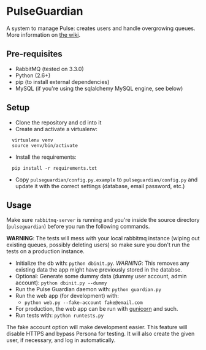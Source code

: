 # PulseGuardian

A system to manage Pulse: creates users and handle overgrowing queues. More
information on [the wiki][].

## Pre-requisites

* RabbitMQ (tested on 3.3.0)
* Python (2.6+)
* pip (to install external dependencies)
* MySQL (if you're using the sqlalchemy MySQL engine, see below)

## Setup

* Clone the repository and cd into it
* Create and activate a virtualenv:
```
  virtualenv venv
  source venv/bin/activate
```
* Install the requirements:
```
  pip install -r requirements.txt
```
* Copy `pulseguardian/config.py.example` to `pulseguardian/config.py` and
  update it with the correct settings (database, email password, etc.)

## Usage

Make sure `rabbitmq-server` is running and you're inside the source directory
(`pulseguardian`) before you run the following commands.

**WARNING**: The tests will mess with your local rabbitmq instance (wiping out
existing queues, possibly deleting users) so make sure you don't run the tests
on a production instance.

* Initialize the db with: `python dbinit.py`. *WARNING*: This removes any
  existing data the app might have previously stored in the databse.
* Optional: Generate some dummy data (dummy user account, admin account):
  `python dbinit.py --dummy`
* Run the Pulse Guardian daemon with: `python guardian.py`
* Run the web app (for development) with:
    * `python web.py --fake-account fake@email.com`
* For production, the web app can be run with [gunicorn][] and such.
* Run tests with: `python runtests.py`

The fake account option will make development easier. This feature will
disable HTTPS and bypass Persona for testing. It will also create the
given user, if necessary, and log in automatically.

[the wiki]: https://wiki.mozilla.org/Auto-tools/Projects/Pulse/PulseGuardian
[gunicorn]: https://www.digitalocean.com/community/articles/how-to-deploy-python-wsgi-apps-using-gunicorn-http-server-behind-nginx
